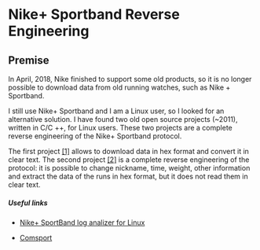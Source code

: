 # Nike+ Sportband Reverse Engineering

## Premise

In April, 2018, Nike finished to support some old products, so it is no longer possible to download data from old running watches, such as Nike + Sportband.

I still use Nike+ Sportband and I am a Linux user, so I looked for an alternative solution. I have found two old open source projects (~2011), written in C/C ++, for Linux users. These two projects are a complete reverse engineering of the Nike+ Sportband protocol.

The first project <a href="#link_1">[1]</a> allows to download data in hex format and convert it in clear text. The second project <a href="#link_2">[2]</a> is a complete reverse engineering of the protocol: it is possible to change nickname, time, weight, other information and extract the data of the runs in hex format, but it does not read them in clear text.

##### Useful links
* <a id="link_1" href="http://knz-blue.cocolog-nifty.com/memo/2010/06/nike-sportband.html">Nike+ SportBand log analizer for Linux
</a>

* <a id="link_2" href="https://sourceforge.net/projects/comsport/">Comsport</a>
